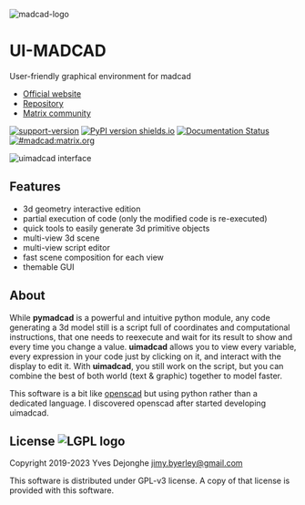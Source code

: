 ![madcad-logo](uimadcad/icons/madcad.png)

# UI-MADCAD

User-friendly graphical environment for madcad 

- [Official website](https://madcad.netlify.app)
- [Repository](https://github.com/jimy-byerley/pymadcad)
- [Matrix community](https://matrix.to/#/#madcad:matrix.org)

[![support-version](https://img.shields.io/pypi/pyversions/uimadcad.svg)](https://img.shields.io/pypi/pyversions/pymadcad)
[![PyPI version shields.io](https://img.shields.io/pypi/v/uimadcad.svg)](https://pypi.org/project/pymadcad/)
[![Documentation Status](https://readthedocs.org/projects/pymadcad/badge/?version=latest)](https://pymadcad.readthedocs.io/en/latest/?badge=latest)
[![#madcad:matrix.org](https://img.shields.io/matrix/madcad:matrix.org.svg)](https://matrix.to/#/#madcad:matrix.org)

![uimadcad interface](screenshots/interface-green.png)

## Features

- 3d geometry interactive edition
- partial execution of code (only the modified code is re-executed)
- quick tools to easily generate 3d primitive objects
- multi-view 3d scene
- multi-view script editor
- fast scene composition for each view
- themable GUI

## About

While **pymadcad** is a powerful and intuitive python module, any  code generating a 3d model still is a script full of coordinates and  computational instructions, that one needs to reexecute and wait for its result to show and every time you change a value. **uimadcad** allows you to view every variable, every expression  in your code just by clicking on it, and interact with the display to  edit it.
With **uimadcad**, you still work on the script, but you can combine the best of both world (text & graphic) together to model faster.

This software is a bit like [openscad](https://openscad.org/) but  using python rather than a dedicated language. I discovered openscad after started developing uimadcad.

## License   ![LGPL logo](https://www.gnu.org/graphics/gplv3-88x31.png)

Copyright 2019-2023 Yves Dejonghe <jimy.byerley@gmail.com>

This software is distributed under GPL-v3 license. A copy of that license is provided with this software.